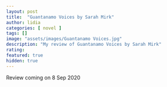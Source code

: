 ```yaml
---
layout: post
title:  "Guantanamo Voices by Sarah Mirk"
author: lidia
categories: [ novel ]
tags: []
image: "assets/images/Guantanamo Voices.jpg"
description: "My review of Guantanamo Voices by Sarah Mirk"
rating: 
featured: true
hidden: true
---
```


Review coming on 8 Sep 2020